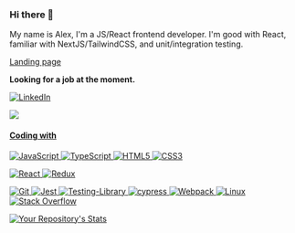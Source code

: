 ### Hi there 👋

My name is Alex, I'm a JS/React frontend developer.  I'm good with React, familiar with NextJS/TailwindCSS, and unit/integration testing.

[Landing page](https://asmyshlyaev177.github.io/developer/)

**Looking for a job at the moment.**

<a href="https://www.linkedin.com/in/asmyshlyaev177/" target="_blank"><img alt="LinkedIn" src="https://img.shields.io/badge/linkedin-%230077B5.svg?&style=for-the-badge&logo=linkedin&logoColor=white" />

![](https://www.codewars.com/users/asmyshlyaev177/badges/large)

#### Coding with
![JavaScript](https://img.shields.io/badge/javascript-%23323330.svg?style=for-the-badge&logo=javascript&logoColor=%23F7DF1E)
![TypeScript](https://img.shields.io/badge/typescript-%23007ACC.svg?style=for-the-badge&logo=typescript&logoColor=white)
![HTML5](https://img.shields.io/badge/html5-%23E34F26.svg?style=for-the-badge&logo=html5&logoColor=white)
![CSS3](https://img.shields.io/badge/css3-%231572B6.svg?style=for-the-badge&logo=css3&logoColor=white)

![React](https://img.shields.io/badge/react-%2320232a.svg?style=for-the-badge&logo=react&logoColor=%2361DAFB)
![Redux](https://img.shields.io/badge/redux-%23593d88.svg?style=for-the-badge&logo=redux&logoColor=white)



![Git](https://img.shields.io/badge/git-%23F05033.svg?style=for-the-badge&logo=git&logoColor=white)
![Jest](https://img.shields.io/badge/-jest-%23C21325?style=for-the-badge&logo=jest&logoColor=white)
![Testing-Library](https://img.shields.io/badge/-TestingLibrary-%23E33332?style=for-the-badge&logo=testing-library&logoColor=white)
![cypress](https://img.shields.io/badge/-cypress-%23E5E5E5?style=for-the-badge&logo=cypress&logoColor=058a5e)
![Webpack](https://img.shields.io/badge/webpack-%238DD6F9.svg?style=for-the-badge&logo=webpack&logoColor=black)
![Linux](https://img.shields.io/badge/Linux-FCC624?style=for-the-badge&logo=linux&logoColor=black)
![Stack Overflow](https://img.shields.io/badge/-Stackoverflow-FE7A16?style=for-the-badge&logo=stack-overflow&logoColor=white)

![Your Repository's Stats](https://github-readme-stats.vercel.app/api?username=asmyshlyaev177&show_icons=true&rank_icon=percentile)


<!-- ![Profile View Counter](https://komarev.com/ghpvc/?username=asmyshlyaev177) -->
